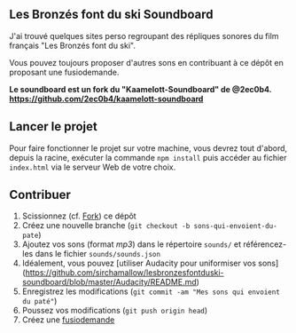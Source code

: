 ## Les Bronzés font du ski Soundboard ##

J'ai trouvé quelques sites perso regroupant des répliques sonores du film français "Les Bronzés font du ski".

Vous pouvez toujours proposer d'autres sons en contribuant à ce dépôt en proposant une fusiodemande.

**Le soundboard est un fork du "Kaamelott-Soundboard" de @2ec0b4.**
**https://github.com/2ec0b4/kaamelott-soundboard**

## Lancer le projet ##

Pour faire fonctionner le projet sur votre machine, vous devrez tout d'abord, depuis la racine, exécuter la commande `npm install` puis accéder au fichier `index.html` via le serveur Web de votre choix.

## Contribuer ##

1. Scissionnez (cf. [Fork](http://bitoduc.fr/#F)) ce dépôt
2. Créez une nouvelle branche (`git checkout -b sons-qui-envoient-du-pate`)
3. Ajoutez vos sons (format _mp3_) dans le répertoire `sounds/` et référencez-les dans le fichier `sounds/sounds.json`
4. Idéalement, vous pouvez [utiliser Audacity pour uniformiser vos sons]
(https://github.com/sirchamallow/lesbronzesfontduski-soundboard/blob/master/Audacity/README.md)
5. Enregistrez les modifications (`git commit -am "Mes sons qui envoient du paté"`)
6. Poussez vos modifications (`git push origin head`)
7. Créez une [fusiodemande](https://github.com/sirchamallow/lesbronzesfontduski-soundboard/pulls)
